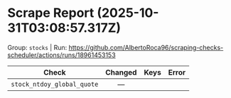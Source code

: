 # Scrape Report (2025-10-31T03:08:57.317Z)

Group: `stocks`  |  Run: https://github.com/AlbertoRoca96/scraping-checks-scheduler/actions/runs/18961453153

| Check | Changed | Keys | Error |
|---|:---:|:--|:--|
| `stock_ntdoy_global_quote` | — |  |  |

